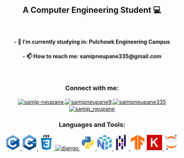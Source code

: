 <h2 align="center">
  A Computer Engineering Student 💻
</h2>

<br>
 <h4 align="center">
  - 🔭 I’m currently studying in: Pulchowk Engineering Campus
</h4>

<h4 align="center">
  - 📫 How to reach me: samipneupane335@gmail.com
</h4>
<br>

<h3 align="center">
  Connect with me:
</h3>
<p align="center">
<a href="https://www.linkedin.com/in/samip-neupane" target="blank">
<img align="center" src="https://raw.githubusercontent.com/rahuldkjain/github-profile-readme-generator/master/src/images/icons/Social/linked-in-alt.svg" alt="samip-neupane" height="30" width="40">
</a>
<a href="https://twitter.com/samipneupane9" target="blank">
  <img align="center" src="https://raw.githubusercontent.com/rahuldkjain/github-profile-readme-generator/master/src/images/icons/Social/twitter.svg" alt="samipneupane9" height="30" width="40">
  </a>
<a href="https://fb.com/samipneupane335" target="blank">
  <img align="center" src="https://raw.githubusercontent.com/rahuldkjain/github-profile-readme-generator/master/src/images/icons/Social/facebook.svg" alt="samipneupane335" height="30" width="40">
  </a>
<a href="https://instagram.com/samip_neupane" target="blank">
  <img align="center" src="https://raw.githubusercontent.com/rahuldkjain/github-profile-readme-generator/master/src/images/icons/Social/instagram.svg" alt="samip_neupane" height="30" width="40">
  </a>
</p>

<h3 align="center">
  Languages and Tools:
</h3>
<p align="center">
  <a href="https://www.cprogramming.com/" target="_blank" rel="noreferrer">
    <img src="https://raw.githubusercontent.com/devicons/devicon/master/icons/c/c-original.svg" alt="c" width="40" height="40">
  </a>
  <a href="https://www.w3schools.com/cpp/" target="_blank" rel="noreferrer">
    <img src="https://raw.githubusercontent.com/devicons/devicon/master/icons/cplusplus/cplusplus-original.svg" alt="cplusplus" width="40" height="40">
  </a>
  <a href="https://www.w3schools.com/css/" target="_blank" rel="noreferrer">
    <img src="https://raw.githubusercontent.com/devicons/devicon/master/icons/css3/css3-original-wordmark.svg" alt="css3" width="40" height="40">
  </a>
  <a href="https://www.djangoproject.com/" target="_blank" rel="noreferrer">
    <img src="https://cdn.worldvectorlogo.com/logos/django.svg" alt="django" width="40" height="40">
  </a>
  <a href="https://www.python.org" target="_blank" rel="noreferrer">
    <img src="https://raw.githubusercontent.com/devicons/devicon/master/icons/python/python-original.svg" alt="python" width="40" height="40">
  </a>
  <a href="https://numpy.org/" target="_blank" rel="noreferrer">
    <img src="https://raw.githubusercontent.com/devicons/devicon/master/icons/numpy/numpy-original.svg" alt="numpy" width="40" height="40">
  </a>
  <a href="https://pandas.pydata.org/" target="_blank" rel="noreferrer">
    <img src="https://raw.githubusercontent.com/devicons/devicon/master/icons/pandas/pandas-original.svg" alt="pandas" width="40" height="40">
  </a>
  <a href="https://www.tensorflow.org/" target="_blank" rel="noreferrer">
    <img src="https://raw.githubusercontent.com/devicons/devicon/master/icons/tensorflow/tensorflow-original.svg" alt="tensorflow" width="40" height="40">
  <a href="https://keras.io/" target="_blank" rel="noreferrer">
    <img src="https://raw.githubusercontent.com/devicons/devicon/master/icons/keras/keras-original.svg" alt="keras" width="40" height="40">
  </a>
  <a href="https://jupyter.org/" target="_blank" rel="noreferrer">
    <img src="https://raw.githubusercontent.com/devicons/devicon/master/icons/jupyter/jupyter-original.svg" alt="jupyter" width="40" height="40">
  </a>
</p>

<br>
<!--
<p align="center">
  <img src="https://github-readme-streak-stats.herokuapp.com/?user=samipneupane&theme=blueberry&hide_border=true">
</p>
--!>
